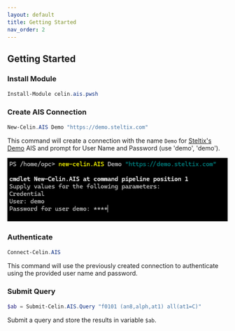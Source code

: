 ```yaml
---
layout: default
title: Getting Started
nav_order: 2
---
```


## Getting Started

### Install Module

```powershell
Install-Module celin.ais.pwsh
```

### Create AIS Connection

```powershell
New-Celin.AIS Demo "https://demo.steltix.com"
```

This command will create a connection with the name `Demo` for  [Steltix's](https://steltix.com) [Demo](https://demo.steltix.com) AIS and prompt for User Name and Password (use 'demo', 'demo').

![Connect](img/new-connection.png)

### Authenticate

```powershell
Connect-Celin.AIS
```

This command will use the previously created connection to authenticate using the provided user name and password.

### Submit Query

```powershell
$ab = Submit-Celin.AIS.Query "f0101 (an8,alph,at1) all(at1=C)"
```

Submit a query and store the results in variable `$ab`.

